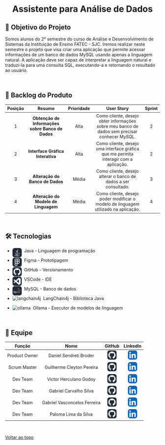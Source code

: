 <h1 align="center"> Assistente para Análise de Dados</h1>


## 🎯 Objetivo do Projeto

Somos alunos do 2° semestre do curso de Análise e Desenvolvimento de Sistemas da Instituição de Ensino FATEC - SJC. 
Iremos realizar neste semestre o projeto que visa criar uma aplicação que permite acessar informações de um banco de dados MySQL usando apenas a linguagem natural. A aplicação deve ser capaz de interpretar a linguagem natural e traduzi-la para uma consulta SQL, executando-a e retornando o resultado ao usuário.

<br>

## 📜 Backlog do Produto

| Posição | Resumo                                      | Prioridade | User Story                                                                   | Sprint |
| :------:| :-----------------------------------------: | :--------: | :-------------------------------------------------------------------------: | :----: |
| 1       | **Obtenção de Informações sobre Banco de Dados** | Alta       | Como cliente, desejo obter informações sobre meu banco de dados sem precisar conhecer MySQL. | 2      |
| 2       | **Interface Gráfica Interativa**           | Alta       | Como cliente, desejo uma interface gráfica que me permita interagir com a aplicação. | 2      |
| 3       | **Alteração do Banco de Dados**            | Média      | Como cliente, desejo alterar o banco de dados a ser consultado.             | 3      |
| 4       | **Alteração do Modelo de Linguagem**       | Média      | Como cliente, desejo poder modificar o modelo de linguagem utilizado na aplicação. | 4      |
  
<br>

## 🛠️ Tecnologias

* <p>
   <img align="left" title="java" height="30px" src="https://raw.githubusercontent.com/tandpfun/skill-icons/main/icons/Java-Dark.svg"/> &nbsp; Java - Linguagem de programação
 </p>
 
* <p>
  <img align="left" title="figma" height="30px" src="https://raw.githubusercontent.com/tandpfun/skill-icons/main/icons/Figma-Dark.svg"/> &nbsp; Figma - Prototipagem
 </p>

* <p>
   <img align="left" title="github" height="30px" src="https://raw.githubusercontent.com/tandpfun/skill-icons/main/icons/Github-Dark.svg"> &nbsp; GitHub - Versionamento
 </p>

* <p>
   <img align="left" title="vscode" height="30px" src="https://raw.githubusercontent.com/tandpfun/skill-icons/main/icons/VSCode-Dark.svg"/>
   &nbsp; VSCode - IDE
 </p>

* <p>
   <img align="left" title="mysql" height="30px" src="https://raw.githubusercontent.com/tandpfun/skill-icons/main/icons/MySQL-Dark.svg"/>
   &nbsp; MySQL - Banco de dados
 </p>
 
* <p>
   <img align="left" title="langchain4j" height="30px" src="https://avatars.githubusercontent.com/u/132277850?v=4"/>
   &nbsp; LangChain4j - Biblioteca Java
 </p>
 
 * <p>
   <img align="left" title="ollama" height="30px" src="https://ollama.com/public/assets/c889cc0d-cb83-4c46-a98e-0d0e273151b9/42f6b28d-9117-48cd-ac0d-44baaf5c178e.png"/>
   &nbsp; Ollama - Executor de modelos de linguagem
 </p>

<br>

<span id="equipe">

## 👥 Equipe

| Função         | Nome                        | GitHub                                                                                                                               | LinkedIn                                                                                                                                    |
|:--------------:|:---------------------------:|:-------------------------------------------------------------------------------------------------------------------------------------:|:--------------------------------------------------------------------------------------------------------------------------------------------:|
| Product Owner  | Daniel Sendreti Broder      | <a href="https://github.com/d-broder"><img height="30px" src="https://raw.githubusercontent.com/tandpfun/skill-icons/main/icons/Github-Dark.svg"></a>    | <a href="https://www.linkedin.com/in/danielbroder/"><img height="30px" src="https://raw.githubusercontent.com/tandpfun/skill-icons/main/icons/LinkedIn.svg"></a>        |
| Scrum Master   | Guilherme Cleyton Pereira   | <a href="https://github.com/gui863"><img height="30px" src="https://raw.githubusercontent.com/tandpfun/skill-icons/main/icons/Github-Dark.svg"></a>     | <a href="#"><img height="30px" src="https://raw.githubusercontent.com/tandpfun/skill-icons/main/icons/LinkedIn.svg"></a>                    |
| Dev Team       | Victor Herculano Godoy      | <a href="https://github.com/victorrgodoy"><img height="30px" src="https://raw.githubusercontent.com/tandpfun/skill-icons/main/icons/Github-Dark.svg"></a>  | <a href="https://www.linkedin.com/in/victorgodoy-/"><img height="30px" src="https://raw.githubusercontent.com/tandpfun/skill-icons/main/icons/LinkedIn.svg"></a>        |
| Dev Team       | Gabriel Carvalho Silva      | <a href="https://github.com/Gabriecarvalho"><img height="30px" src="https://raw.githubusercontent.com/tandpfun/skill-icons/main/icons/Github-Dark.svg"></a> | <a href="https://www.linkedin.com/in/gabriel-carvalho-30598b292/"><img height="30px" src="https://raw.githubusercontent.com/tandpfun/skill-icons/main/icons/LinkedIn.svg"></a> |
| Dev Team       | Gabriel Vasconcelos Ferreira| <a href="https://github.com/gabrielvascf"><img height="30px" src="https://raw.githubusercontent.com/tandpfun/skill-icons/main/icons/Github-Dark.svg"></a>  | <a href="#"><img height="30px" src="https://raw.githubusercontent.com/tandpfun/skill-icons/main/icons/LinkedIn.svg"></a>                    |
| Dev Team       | Paloma Lima da Silva        | <a href="https://github.com/palomalima22"><img height="30px" src="https://raw.githubusercontent.com/tandpfun/skill-icons/main/icons/Github-Dark.svg"></a>    | <a href="https://www.linkedin.com/in/paloma-lima-b2b00b201/"><img height="30px" src="https://raw.githubusercontent.com/tandpfun/skill-icons/main/icons/LinkedIn.svg"></a> |

<br>

[Voltar ao topo](#topo)

 
